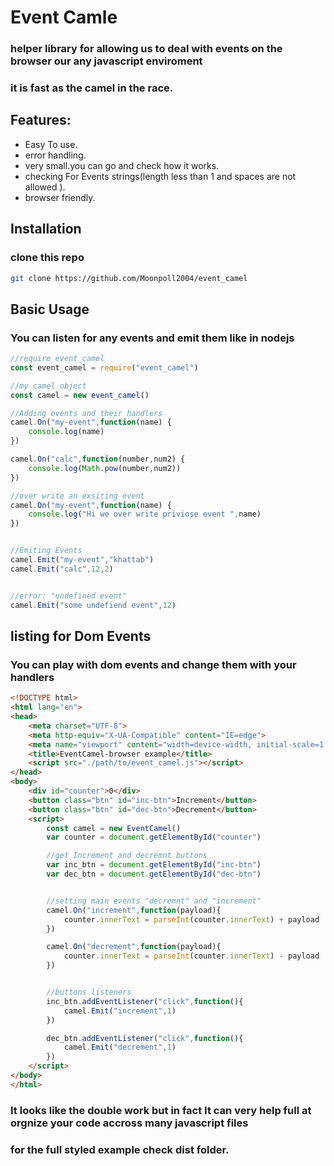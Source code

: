# Event Camle

### helper library for allowing us to deal with events on the browser our any javascript enviroment
### it is fast as the camel in the race.

## Features:
* Easy To use.
* error handling.
* very small.you can go and check how it works.
* checking For Events strings(length less than 1 and spaces are not allowed ).
* browser friendly.

## Installation

### clone this repo
```bash
git clone https://github.com/Moonpoll2004/event_camel
```

## Basic Usage

### You can listen for any events and emit them like in nodejs 

```javascript
//require event_camel
const event_camel = require("event_camel")

//my camel object
const camel = new event_camel()

//Adding events and their handlers
camel.On("my-event",function(name) {
    console.log(name)
})

camel.On("calc",function(number,num2) {
    console.log(Math.pow(number,num2))
})

//over write an exsiting event
camel.On("my-event",function(name) {
    console.log("Hi we over write priviose event ",name)
})


//Emiting Events
camel.Emit("my-event","khattab")
camel.Emit("calc",12,2)


//error: "undefined event"
camel.Emit("some undefiend event",12)

```

## listing for Dom Events

### You can play with dom events and change them with your handlers

```html
<!DOCTYPE html>
<html lang="en">
<head>
    <meta charset="UTF-8">
    <meta http-equiv="X-UA-Compatible" content="IE=edge">
    <meta name="viewport" content="width=device-width, initial-scale=1.0">
    <title>EventCamel-browser example</title>
    <script src="./path/to/event_camel.js"></script>
</head>
<body>
    <div id="counter">0</div>
    <button class="btn" id="inc-btn">Increment</button>
    <button class="btn" id="dec-btn">Decrement</button>
    <script>
        const camel = new EventCamel()
        var counter = document.getElementById("counter")

        //get Increment and decremnt buttons
        var inc_btn = document.getElementById("inc-btn")
        var dec_btn = document.getElementById("dec-btn")


        //setting main events "decremnt" and "increment"
        camel.On("increment",function(payload){
            counter.innerText = parseInt(counter.innerText) + payload  
        })

        camel.On("decrement",function(payload){
            counter.innerText = parseInt(counter.innerText) - payload
        })


        //buttons listeners
        inc_btn.addEventListener("click",function(){
            camel.Emit("increment",1)
        })

        dec_btn.addEventListener("click",function(){
            camel.Emit("decrement",1)
        })
    </script>
</body>
</html>
```

### It looks like the double work but in fact It can very help full at orgnize your code accross many javascript files
### for the full styled example check dist folder.




